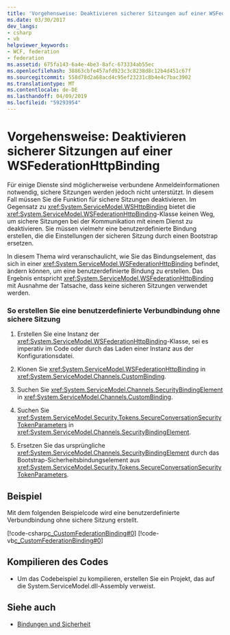 ```yaml
---
title: 'Vorgehensweise: Deaktivieren sicherer Sitzungen auf einer WSFederationHttpBinding'
ms.date: 03/30/2017
dev_langs:
- csharp
- vb
helpviewer_keywords:
- WCF, federation
- federation
ms.assetid: 675fa143-6a4e-4be3-8afc-673334ab55ec
ms.openlocfilehash: 38863cbfe457afd923c3c8238d8c12b4d451c67f
ms.sourcegitcommit: 558d78d2a68acd4c95ef23231c8b4e4c7bac3902
ms.translationtype: MT
ms.contentlocale: de-DE
ms.lasthandoff: 04/09/2019
ms.locfileid: "59293954"
---
```

# <a name="how-to-disable-secure-sessions-on-a-wsfederationhttpbinding"></a>Vorgehensweise: Deaktivieren sicherer Sitzungen auf einer WSFederationHttpBinding
Für einige Dienste sind möglicherweise verbundene Anmeldeinformationen notwendig, sichere Sitzungen werden jedoch nicht unterstützt. In diesem Fall müssen Sie die Funktion für sichere Sitzungen deaktivieren. Im Gegensatz zu <xref:System.ServiceModel.WSHttpBinding> bietet die <xref:System.ServiceModel.WSFederationHttpBinding>-Klasse keinen Weg, um sichere Sitzungen bei der Kommunikation mit einem Dienst zu deaktivieren. Sie müssen vielmehr eine benutzerdefinierte Bindung erstellen, die die Einstellungen der sicheren Sitzung durch einen Bootstrap ersetzen.  
  
 In diesem Thema wird veranschaulicht, wie Sie das Bindungselement, das sich in einer <xref:System.ServiceModel.WSFederationHttpBinding> befindet, ändern können, um eine benutzerdefinierte Bindung zu erstellen. Das Ergebnis entspricht <xref:System.ServiceModel.WSFederationHttpBinding> mit Ausnahme der Tatsache, dass keine sicheren Sitzungen verwendet werden.  
  
### <a name="to-create-a-custom-federated-binding-without-secure-session"></a>So erstellen Sie eine benutzerdefinierte Verbundbindung ohne sichere Sitzung  
  
1. Erstellen Sie eine Instanz der <xref:System.ServiceModel.WSFederationHttpBinding>-Klasse, sei es imperativ im Code oder durch das Laden einer Instanz aus der Konfigurationsdatei.  
  
2. Klonen Sie <xref:System.ServiceModel.WSFederationHttpBinding> in <xref:System.ServiceModel.Channels.CustomBinding>.  
  
3. Suchen Sie <xref:System.ServiceModel.Channels.SecurityBindingElement> in <xref:System.ServiceModel.Channels.CustomBinding>.  
  
4. Suchen Sie <xref:System.ServiceModel.Security.Tokens.SecureConversationSecurityTokenParameters> in <xref:System.ServiceModel.Channels.SecurityBindingElement>.  
  
5. Ersetzen Sie das ursprüngliche <xref:System.ServiceModel.Channels.SecurityBindingElement> durch das Bootstrap-Sicherheitsbindungselement aus <xref:System.ServiceModel.Security.Tokens.SecureConversationSecurityTokenParameters>.  
  
## <a name="example"></a>Beispiel  
 Mit dem folgenden Beispielcode wird eine benutzerdefinierte Verbundbindung ohne sichere Sitzung erstellt.  
  
 [!code-csharp[c_CustomFederationBinding#0](../../../../samples/snippets/csharp/VS_Snippets_CFX/c_customfederationbinding/cs/c_customfederationbinding.cs#0)]
 [!code-vb[c_CustomFederationBinding#0](../../../../samples/snippets/visualbasic/VS_Snippets_CFX/c_customfederationbinding/vb/c_customfederationbinding.vb#0)]  
  
## <a name="compiling-the-code"></a>Kompilieren des Codes  
  
-   Um das Codebeispiel zu kompilieren, erstellen Sie ein Projekt, das auf die System.ServiceModel.dll-Assembly verweist.  
  
## <a name="see-also"></a>Siehe auch

- [Bindungen und Sicherheit](../../../../docs/framework/wcf/feature-details/bindings-and-security.md)
